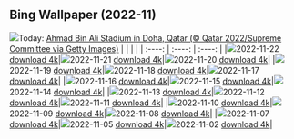 ## Bing Wallpaper (2022-11)
![](https://global.bing.com/th?id=OHR.FIFA2022_EN-CA2857801995_UHD.jpg&w=1000)Today: [Ahmad Bin Ali Stadium in Doha, Qatar (© Qatar 2022/Supreme Committee via Getty Images)](https://global.bing.com/th?id=OHR.FIFA2022_EN-CA2857801995_UHD.jpg)
|      |      |      |
| :----: | :----: | :----: |
|![](https://global.bing.com/th?id=OHR.FIFA2022_EN-CA2857801995_UHD.jpg&pid=hp&w=384&h=216&rs=1&c=4)2022-11-22 [download 4k](https://global.bing.com/th?id=OHR.FIFA2022_EN-CA2857801995_UHD.jpg)|![](https://global.bing.com/th?id=OHR.LandartPainting_EN-CA4503438649_UHD.jpg&pid=hp&w=384&h=216&rs=1&c=4)2022-11-21 [download 4k](https://global.bing.com/th?id=OHR.LandartPainting_EN-CA4503438649_UHD.jpg)|![](https://global.bing.com/th?id=OHR.ZNPVR_EN-CA2895767008_UHD.jpg&pid=hp&w=384&h=216&rs=1&c=4)2022-11-20 [download 4k](https://global.bing.com/th?id=OHR.ZNPVR_EN-CA2895767008_UHD.jpg)|
|![](https://global.bing.com/th?id=OHR.IslamicArt_EN-CA4337871348_UHD.jpg&pid=hp&w=384&h=216&rs=1&c=4)2022-11-19 [download 4k](https://global.bing.com/th?id=OHR.IslamicArt_EN-CA4337871348_UHD.jpg)|![](https://global.bing.com/th?id=OHR.McKenzieRiverTrail_EN-CA4064453080_UHD.jpg&pid=hp&w=384&h=216&rs=1&c=4)2022-11-18 [download 4k](https://global.bing.com/th?id=OHR.McKenzieRiverTrail_EN-CA4064453080_UHD.jpg)|![](https://global.bing.com/th?id=OHR.Unesco50_EN-CA7316854112_UHD.jpg&pid=hp&w=384&h=216&rs=1&c=4)2022-11-17 [download 4k](https://global.bing.com/th?id=OHR.Unesco50_EN-CA7316854112_UHD.jpg)|
|![](https://global.bing.com/th?id=OHR.LontraCanadensis_EN-CA0938433878_UHD.jpg&pid=hp&w=384&h=216&rs=1&c=4)2022-11-16 [download 4k](https://global.bing.com/th?id=OHR.LontraCanadensis_EN-CA0938433878_UHD.jpg)|![](https://global.bing.com/th?id=OHR.SanGiovanni_EN-CA0820114450_UHD.jpg&pid=hp&w=384&h=216&rs=1&c=4)2022-11-15 [download 4k](https://global.bing.com/th?id=OHR.SanGiovanni_EN-CA0820114450_UHD.jpg)|![](https://global.bing.com/th?id=OHR.MountAbu_EN-CA1039424298_UHD.jpg&pid=hp&w=384&h=216&rs=1&c=4)2022-11-14 [download 4k](https://global.bing.com/th?id=OHR.MountAbu_EN-CA1039424298_UHD.jpg)|
|![](https://global.bing.com/th?id=OHR.HainesEagle_EN-CA6987738182_UHD.jpg&pid=hp&w=384&h=216&rs=1&c=4)2022-11-13 [download 4k](https://global.bing.com/th?id=OHR.HainesEagle_EN-CA6987738182_UHD.jpg)|![](https://global.bing.com/th?id=OHR.VimyRidge_EN-CA2093598153_UHD.jpg&pid=hp&w=384&h=216&rs=1&c=4)2022-11-12 [download 4k](https://global.bing.com/th?id=OHR.VimyRidge_EN-CA2093598153_UHD.jpg)|![](https://global.bing.com/th?id=OHR.PeytoIce_EN-CA5899020103_UHD.jpg&pid=hp&w=384&h=216&rs=1&c=4)2022-11-11 [download 4k](https://global.bing.com/th?id=OHR.PeytoIce_EN-CA5899020103_UHD.jpg)|
|![](https://global.bing.com/th?id=OHR.HedgehogNest_EN-CA6777751359_UHD.jpg&pid=hp&w=384&h=216&rs=1&c=4)2022-11-10 [download 4k](https://global.bing.com/th?id=OHR.HedgehogNest_EN-CA6777751359_UHD.jpg)|![](https://global.bing.com/th?id=OHR.YiPeng_EN-CA0675797489_UHD.jpg&pid=hp&w=384&h=216&rs=1&c=4)2022-11-09 [download 4k](https://global.bing.com/th?id=OHR.YiPeng_EN-CA0675797489_UHD.jpg)|![](https://global.bing.com/th?id=OHR.CrestedButteEclispe_EN-CA6488901491_UHD.jpg&pid=hp&w=384&h=216&rs=1&c=4)2022-11-08 [download 4k](https://global.bing.com/th?id=OHR.CrestedButteEclispe_EN-CA6488901491_UHD.jpg)|
|![](https://global.bing.com/th?id=OHR.MarathonSunday_EN-CA6388282758_UHD.jpg&pid=hp&w=384&h=216&rs=1&c=4)2022-11-07 [download 4k](https://global.bing.com/th?id=OHR.MarathonSunday_EN-CA6388282758_UHD.jpg)|![](https://global.bing.com/th?id=OHR.Deities_EN-CA0440553272_UHD.jpg&pid=hp&w=384&h=216&rs=1&c=4)2022-11-05 [download 4k](https://global.bing.com/th?id=OHR.Deities_EN-CA0440553272_UHD.jpg)|![](https://global.bing.com/th?id=OHR.Calacas_EN-CA1131179613_UHD.jpg&pid=hp&w=384&h=216&rs=1&c=4)2022-11-02 [download 4k](https://global.bing.com/th?id=OHR.Calacas_EN-CA1131179613_UHD.jpg)|
